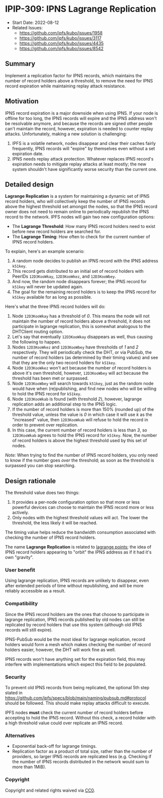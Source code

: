 # IPIP-309: IPNS Lagrange Replication

<!-- IPIP number will be assigned by an editor. When opening a pull request to
submit your IPIP, please use number 0000 and an abbreviated title in the filename,
`0000-draft-title-abbrev.md`. -->

- Start Date: 2022-08-12
- Related Issues:
  - https://github.com/ipfs/kubo/issues/1958
  - https://github.com/ipfs/kubo/issues/3117
  - https://github.com/ipfs/kubo/issues/4435
  - https://github.com/ipfs/kubo/issues/8542

## Summary

Implement a replication factor for IPNS records, which maintains the number of record holders above a threshold, to remove the need for IPNS record expiration while maintaining replay attack resistance.

## Motivation

IPNS record expiration is a major downside when using IPNS. If your node is offline for too long, the IPNS records will expire and the IPNS address won't be resolvable anymore, and because the records are signed other people can't maintain the record, however, expiration is needed to counter replay attacks. Unfortunately, making a new solution is challenging:

1. IPFS is a volatile network, nodes disappear and clear their caches fairly frequently, IPNS records will "expire" by themselves even without a set expiration date.
2. IPNS needs replay attack protection. Whatever replaces IPNS record's expiration needs to mitigate replay attacks at least mostly; the new system shouldn't have significantly worse security than the current one.

## Detailed design

**Lagrange Replication** is a system for maintaining a dynamic set of IPNS record holders, who will collectively keep the number of IPNS records above the highest threshold set amongst the nodes, so that the IPNS record owner does not need to remain online to periodically republish the IPNS record to the network. IPFS nodes will gain two new configuration options:

- The **Lagrange Threshold**: How many IPNS record holders need to exist before new record holders are searched for.
- The **Lagrange Timing**: How often to check for the current number of IPNS record holders.

To explain, here's an example scenario:

1. A random node decides to publish an IPNS record with the IPNS address `k51key`.
2. This record gets distributed to an initial set of record holders with PeerIDs `12D3KooWkay`, `12D3KooWkez`, and `12D3KooWbey`.
3. And now, the random node disappears forever; the IPNS record for `k51key` will never be updated again.
4. The goal for the remaining record holders is to keep the IPNS record for `k51key` available for as long as possible.

Here's what the three IPNS record holders will do:

1. Node `12D3KooWkay` has a threshold of *0*. This means the node will not maintain the number of record holders above a threshold, it does not participate in lagrange replication, this is somewhat analogous to the DHTClient routing option.
2. Let's say that eventually `12D3KooWkay` disappears as well, thus causing the following to happen.
3. Nodes `12D3KooWkez` and `12D3KooWbey` have thresholds of *1* and *2* respectively. They will periodically check the DHT, or via PubSub, the number of record holders (as determined by their timing values) and see that they are the only two record holders for `k51key`.
4. Node `12D3KooWkez` won't act because the number of record holders is above it's own threshold, however, `12D3KooWbey` will act because the threshold has been met or surpassed.
5. Node `12D3KooWbey` will search towards `k51key`, just as the random node would have when (re)publishing, and find new nodes who will be willing to hold the IPNS record for `k51key`.
6. Node `12D3KooWkab` is found (with threshold *2*), however, lagrange replication adds an additional step to the IPNS logic.
7. If the number of record holders is more than 150% (rounded up) of the threshold value, unless the value is *0* in which case it will use *k* as the "increased" value, then `12D3KooWkab` will refuse to hold the record in order to prevent over replication.
8. In this case, the current number of record holders is less than *3*, so `12D3KooWkab` agrees to hold the IPNS record for `k51key`. Now, the number of record holders is above the highest threshold used by this set of nodes.

*Note:* When trying to find the number of IPNS record holders, you only need to know if the number goes *over* the threshold; as soon as the threshold is surpassed you can stop searching.

## Design rationale

The threshold value does two things:

1. It provides a per-node configuration option so that more or less powerful devices can choose to maintain the IPNS record more or less actively.
2. Only nodes with the highest threshold values will act. The lower the threshold, the less likely it will be reached.

The timing value helps reduce the bandwidth consumption associated with checking the number of IPNS record holders.

The name **Lagrange Replication** is related to [lagrange points](https://en.wikipedia.org/wiki/Lagrange_points "Wikipedia page on Lagrange Points"); the idea of IPNS record holders appearing to "orbit" the IPNS address as if it had it's own "gravity".

### User benefit

Using lagrange replication, IPNS records are unlikely to disappear, even after extended periods of time without republishing, and will be more reliably accessible as a result.

### Compatibility

Since the IPNS record holders are the ones that choose to participate in lagrange replication, IPNS records published by old nodes can still be replicated by record holders that use this system (although old IPNS records will still expire).

IPNS-PubSub would be the most ideal for lagrange replication, record holders would form a mesh which makes checking the number of record holders easier, however, the DHT will work fine as well.

IPNS records won't have anything set for the expiration field, this may interfere with implementations which expect this field to be populated.

### Security

To prevent old IPNS records from being replicated, the optional 5th step stated in https://github.com/ipfs/specs/blob/main/naming/pubsub.md#protocol should be followed. This should make replay attacks difficult to execute.

IPFS nodes **must** check the current number of record holders before accepting to hold the IPNS record. Without this check, a record holder with a high threshold value could over replicate an IPNS record.

### Alternatives

- Exponential back-off for lagrange timings.
- Replication factor as a product of total size, rather than the number of providers, so larger IPNS records are replicated less (e.g. Checking if the number of IPNS records distributed in the network would sum to more than 1MiB).

### Copyright

Copyright and related rights waived via [CC0](https://creativecommons.org/publicdomain/zero/1.0/).
